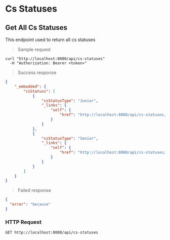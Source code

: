 # Cs Statuses
## Get All Cs Statuses

This endpoint used to return all cs statuses

> Sample request

```shell
curl "http://localhost:8080/api/cs-statuses"
  -H "Authorization: Bearer <token>"
```

> Success response

```json
{
    "_embedded": {
        "csStatuss": [
            {
                "csStatusType": "Junior",
                "_links": {
                    "self": {
                        "href": "http://localhost:8080/api/cs-statuses/1"
                    }
                }
            },
            {
                "csStatusType": "Senior",
                "_links": {
                    "self": {
                        "href": "http://localhost:8080/api/cs-statuses/2"
                    }
                }
            }
        ]
    }
}
```

> Failed response

```json
{
  "error": "because"
}
```

### HTTP Request 

`GET http://localhost:8080/api/cs-statuses`